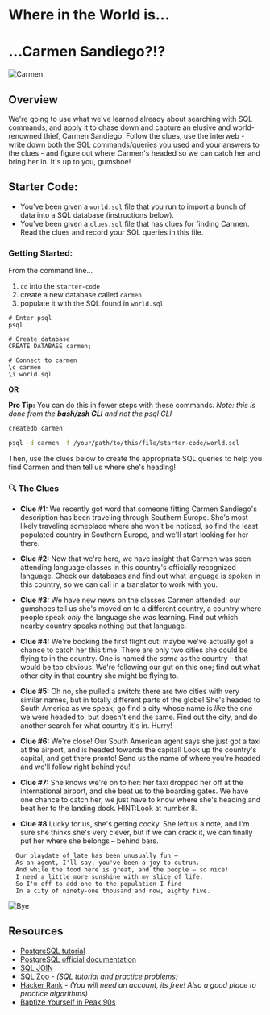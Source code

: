 # Where in the World is...

# ...Carmen Sandiego?!?

![Carmen](https://i.giphy.com/13n8txR8c9UDHG.gif)

## Overview
We're going to use what we've learned already about searching with SQL commands, and apply it to chase down and capture an elusive and world-renowned thief, Carmen Sandiego. Follow the clues, use the interweb - write down both the SQL commands/queries you used and your answers to the clues - and figure out where Carmen's headed so we can catch her and bring her in. It's up to you, gumshoe!

## Starter Code:
* You've been given a `world.sql` file that you run to import a bunch of data into a SQL database (instructions below).
* You've been given a `clues.sql` file that has clues for finding Carmen. Read the clues and record your SQL queries in this file.

### Getting Started:

From the command line...

1. `cd` into the `starter-code`
2. create a new database called `carmen`
3. populate it with the SQL found in `world.sql`

```
# Enter psql
psql

# Create database
CREATE DATABASE carmen;

# Connect to carmen
\c carmen
\i world.sql
```

**OR**

**Pro Tip:** You can do this in fewer steps with these commands. *Note: this is done from the **bash/zsh CLI** and not the psql CLI*

```bash
createdb carmen

psql -d carmen -f /your/path/to/this/file/starter-code/world.sql
```

Then, use the clues below to create the appropriate SQL queries to help you find Carmen and then tell us where she's heading!

### :mag: The Clues

* **Clue #1:** We recently got word that someone fitting Carmen Sandiego's description has been traveling through Southern Europe. She's most likely traveling someplace where she won't be noticed, so find the least populated country in Southern Europe, and we'll start looking for her there.

* **Clue #2:** Now that we're here, we have insight that Carmen was seen attending language classes in this country's officially recognized language. Check our databases and find out what language is spoken in this country, so we can call in a translator to work with you.

* **Clue #3:** We have new news on the classes Carmen attended: our gumshoes tell us she's moved on to a different country, a country where people speak _only_ the language she was learning. Find out which nearby country speaks nothing but that language.

* **Clue #4:** We're booking the first flight out: maybe we've actually got a chance to catch her this time. There are only two cities she could be flying to in the country. One is named the _same_ as the country – that would be too obvious. We're following our gut on this one; find out what other city in that country she might be flying to.

* **Clue #5:** Oh no, she pulled a switch: there are two cities with very similar names, but in totally different parts of the globe! She's headed to South America as we speak; go find a city whose name is _like_ the one we were headed to, but doesn't end the same. Find out the city, and do another search for what country it's in. Hurry!

* **Clue #6:** We're close! Our South American agent says she just got a taxi at the airport, and is headed towards the capital! Look up the country's capital, and get there pronto! Send us the name of where you're headed and we'll follow right behind you!

* **Clue #7:** She knows we're on to her: her taxi dropped her off at the international airport, and she beat us to the boarding gates. We have one chance to catch her, we just have to know where she's heading and beat her to the landing dock. HINT:Look at number 8.

* **Clue #8** Lucky for us, she's getting cocky. She left us a note, and I'm sure she thinks she's very clever, but if we can crack it, we can finally put her where she belongs – behind bars.

```
  Our playdate of late has been unusually fun –
  As an agent, I'll say, you've been a joy to outrun.
  And while the food here is great, and the people – so nice!
  I need a little more sunshine with my slice of life.
  So I'm off to add one to the population I find
  In a city of ninety-one thousand and now, eighty five.
```

![Bye](https://external-content.duckduckgo.com/iu/?u=https%3A%2F%2Fthumbs.gfycat.com%2FInnocentSeriousChipmunk-max-1mb.gif&f=1&nofb=1)

## Resources
- [PostgreSQL tutorial](http://www.tutorialspoint.com/postgresql/)
- [PostgreSQL official documentation](http://www.postgresql.org/docs/)
- [SQL JOIN](http://www.dofactory.com/sql/join)
- [SQL Zoo](http://sqlzoo.net/) - _(SQL tutorial and practice problems)_
- [Hacker Rank](https://www.hackerrank.com/domains/sql/select) - _(You will need an account, its free! Also a good place to practice algorithms)_
- [Baptize Yourself in Peak 90s](https://youtu.be/nGtQngYgKIg)
